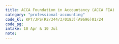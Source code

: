 ```yaml
---
title: ACCA Foundation in Accountancy (ACCA FIA)
category: "professional-accounting"
code_kl: KPT/JPS(R2/344/3/0183)(A9696)01/24
code_pg: 
intake: 10 Apr & 10 Jul
note:
---
```








